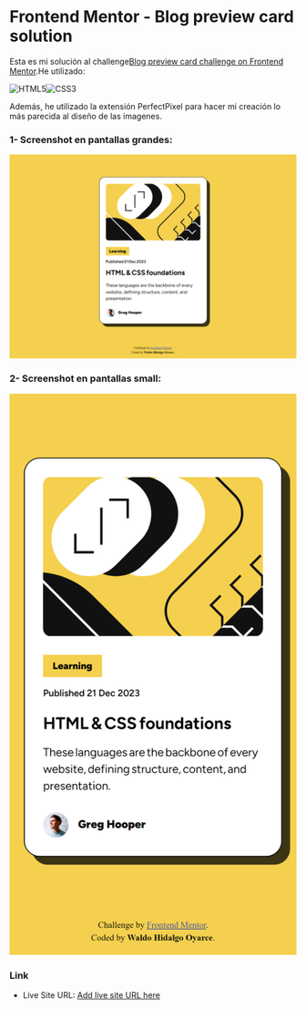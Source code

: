 # Frontend Mentor - Blog preview card solution

Esta es mi solución al challenge[Blog preview card challenge on Frontend Mentor](https://www.frontendmentor.io/challenges/blog-preview-card-ckPaj01IcS).He utilizado:

![HTML5](https://img.shields.io/badge/html5-%23E34F26.svg?style=for-the-badge&logo=html5&logoColor=white)![CSS3](https://img.shields.io/badge/css3-%231572B6.svg?style=for-the-badge&logo=css3&logoColor=white)

Además, he utilizado la extensión PerfectPixel para hacer mi creación lo más parecida al diseño de las imagenes.

### 1- Screenshot en pantallas grandes:

![Diseño en pantallas grandes](./assets/images/big_screen.png)

### 2- Screenshot en pantallas small:

![Diseño en pantallas grandes](./assets/images/small_screen.png)

### Link

- Live Site URL: [Add live site URL here](https://your-live-site-url.com)
